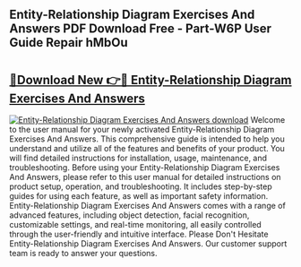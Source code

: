 ## Entity-Relationship Diagram Exercises And Answers PDF Download Free - Part-W6P User Guide Repair hMbOu

# <h2><a href="http://dflmqtv.blite.top/?on=Entity-Relationship+Diagram+Exercises+And+Answers">🔗Download New 👉🔴 Entity-Relationship Diagram Exercises And Answers</a></h2>

[![Entity-Relationship Diagram Exercises And Answers download](https://i.imgur.com/lujVjoI.png)](http://dflmqtv.blite.top/?on=Entity-Relationship+Diagram+Exercises+And+Answers)
Welcome to the user manual for your newly activated Entity-Relationship Diagram Exercises And Answers. This comprehensive guide is intended to help you understand and utilize all of the features and benefits of your product. You will find detailed instructions for installation, usage, maintenance, and troubleshooting. Before using your Entity-Relationship Diagram Exercises And Answers, please refer to this user manual for detailed instructions on product setup, operation, and troubleshooting. It includes step-by-step guides for using each feature, as well as important safety information. Entity-Relationship Diagram Exercises And Answers comes with a range of advanced features, including object detection, facial recognition, customizable settings, and real-time monitoring, all easily controlled through the user-friendly and intuitive interface. Please Don't Hesitate Entity-Relationship Diagram Exercises And Answers. Our customer support team is ready to answer your questions.
